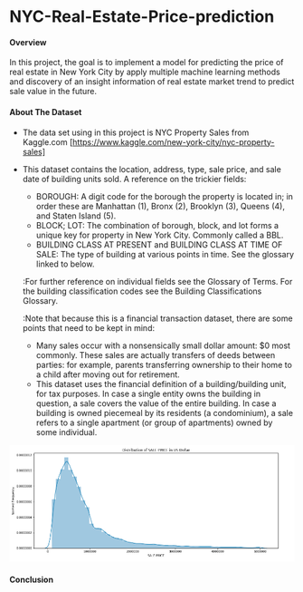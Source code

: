 # NYC-Real-Estate-Price-prediction

#### Overview
In this project, the goal is to implement a model for predicting the price of real estate in New York City by apply multiple machine learning methods and discovery of an insight information of real estate market trend to predict sale value in the future.

#### About The Dataset
  - The data set using in this project is NYC Property Sales from Kaggle.com [https://www.kaggle.com/new-york-city/nyc-property-sales]
  
  - This dataset contains the location, address, type, sale price, and sale date of building units sold. A reference on the trickier fields:

     - BOROUGH: A digit code for the borough the property is located in; in order these are Manhattan (1), Bronx (2), Brooklyn (3), Queens (4), and Staten Island (5).
     - BLOCK; LOT: The combination of borough, block, and lot forms a unique key for property in New York City. Commonly called a BBL.
     - BUILDING CLASS AT PRESENT and BUILDING CLASS AT TIME OF SALE: The type of building at various points in time. See the glossary linked to below.
        
     :For further reference on individual fields see the Glossary of Terms. For the building classification codes see the Building Classifications Glossary.
     
     :Note that because this is a financial transaction dataset, there are some points that need to be kept in mind:

     - Many sales occur with a nonsensically small dollar amount: $0 most commonly. These sales are actually transfers of deeds between parties: for example, parents transferring ownership to their home to a child after moving out for retirement.
     - This dataset uses the financial definition of a building/building unit, for tax purposes. In case a single entity owns the building in question, a sale covers the value of the entire building. In case a building is owned piecemeal by its residents (a condominium), a sale refers to a single apartment (or group of apartments) owned by some individual.
     
![Alt text](https://github.com/paripon123/NYC-Real-Estate-price-prediction/blob/master/Distribution%20of%20Price%20In%20US%20Dollars.png 'Distribution Of Real Estae sale values')
     
#### Conclusion

